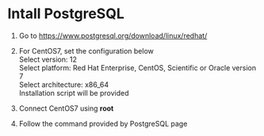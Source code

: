 # Intall PostgreSQL

1. Go to https://www.postgresql.org/download/linux/redhat/

2. For CentOS7, set the configuration below <br>
Select version: 12 <br>
Select platform: Red Hat Enterprise, CentOS, Scientific or Oracle version 7 <br>
Select architecture: x86_64 <br>
Installation script will be provided

3. Connect CentOS7 using **root**

4. Follow the command provided by PostgreSQL page

